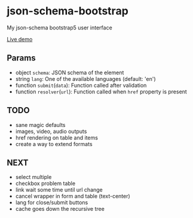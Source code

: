 # json-schema-bootstrap
My json-schema bootstrap5 user interface

[Live demo](https://marcodpt.github.io/h/?url=https%3A%2F%2Fcdn.jsdelivr.net%2Fgh%2Fmarcodpt%2Fjson-schema-bootstrap%2Fsamples.js)

## Params
 - object `schema`: JSON schema of the element
 - string `lang`: One of the available languages (default: 'en')
 - function `submit`(`data`): Function called after validation
 - function `resolver`(`url`): Function called when `href` property is present

## TODO
 - sane magic defaults
 - images, video, audio outputs
 - href rendering on table and items
 - create a way to extend formats

## NEXT
 - select multiple
 - checkbox problem table
 - link wait some time until url change
 - cancel wrapper in form and table (text-center)
 - lang for close/submit buttons
 - cache goes down the recursive tree
